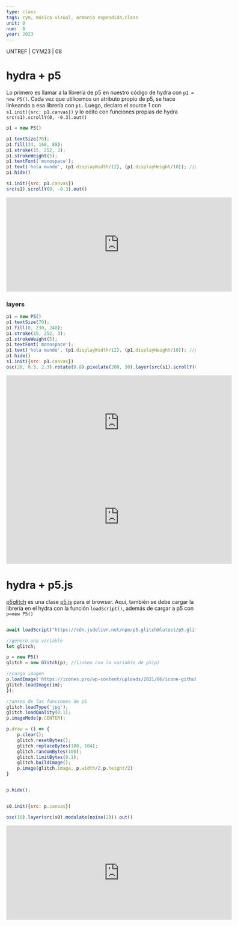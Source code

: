 ```yaml
---
type: class
tags: cym, música visual, armonía expandida,class
unit: 0
num:  8
year: 2023
---
```


<!-- slide bg="#010100" -->
UNTREF | CYM23 | 08

# hydra + p5

Lo primero es llamar a la librería de p5 en nuestro código de hydra con `p1 = new P5()`. Cada vez que utilicemos un atributo propio de p5, se hace linkeando a esa librería con `p1.`
Luego, declaro el source 1 con `s1.init({src: p1.canvas})` y lo edito con funciones propias de hydra `src(s1).scrollY(0, -0.3).out()`

```js
p1 = new P5()

p1.textSize(70);
p1.fill(34, 160, 88);
p1.stroke(15, 252, 3);
p1.strokeWeight(5);
p1.textFont('monospace');
p1.text('hola mundo', (p1.displayWidth/12), (p1.displayHeight/10)); //posición
p1.hide()

s1.init({src: p1.canvas})
src(s1).scrollY(0, -0.3).out()
```
<iframe src="https://hydra.ojack.xyz/?sketch_id=ZNwJdUlDz78hti0a" name="myFrame" align="center" scrolling="no" style="width: 600px; height: 250px; border: solid 0px #000000;"></iframe>

### layers
```js
p1 = new P5()
p1.textSize(70);
p1.fill(0, 230, 248);
p1.stroke(15, 252, 3);
p1.strokeWeight(5);
p1.textFont('monospace');
p1.text('hola mundo', (p1.displayWidth/12), (p1.displayHeight/10)); //posición
p1.hide()
s1.init({src: p1.canvas})
osc(20, 0.3, 2.3).rotate(0.8).pixelate(200, 30).layer(src(s1).scrollY(0, -0.3)).out() //layers
```
<iframe src="https://hydra.ojack.xyz/?sketch_id=QMCReGyGerpApHH8" name="myFrame" align="center" scrolling="no" style="width: 600px; height: 250px; border: solid 0px #000000;"></iframe>


<iframe src="https://hydra.ojack.xyz/?sketch_id=8URh0QPiMyO5js7n" name="myFrame" align="center" scrolling="no" style="width: 600px; height: 250px; border: solid 0px #000000;"></iframe>

# hydra + p5.js
[p5glitch](http://p5.glitch.me/) es una clase [p5.js](https://p5js.org/) para el browser.
Aquí, también se debe cargar la librería en el hydra con la función `loadScript()`, además de cargar a p5 con `p=new P5()`

```js

await loadScript("https://cdn.jsdelivr.net/npm/p5.glitch@latest/p5.glitch.js")

//genero una variable
let glitch;

p = new P5()
glitch = new Glitch(p); //linkeo con la variable de p5(p)

//cargo imagen
p.loadImage('https://icones.pro/wp-content/uploads/2021/06/icone-github-orange.png', function(im) {
glitch.loadImage(im);
});

//antes de las funciones de p5
glitch.loadType('jpg');
glitch.loadQuality(0.1);
p.imageMode(p.CENTER);

p.draw = () => {
	p.clear();
	glitch.resetBytes(); 
	glitch.replaceBytes(100, 104); 
	glitch.randomBytes(100);
	glitch.limitBytes(0.1);
	glitch.buildImage();
	p.image(glitch.image, p.width/2,p.height/2)
}


p.hide();


s0.init({src: p.canvas}) 

osc(10).layer(src(s0).modulate(noise(2))).out()
```

<iframe src="https://hydra.ojack.xyz/?sketch_id=ZPzH7g6tB38IqwEp" name="myFrame" align="center" scrolling="no" style="width: 600px; height: 250px; border: solid 0px #000000;"></iframe>
